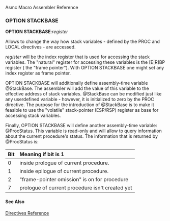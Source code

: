 Asmc Macro Assembler Reference

### OPTION STACKBASE

**OPTION STACKBASE**:_register_

Allows to change the way how stack variables - defined by the PROC and LOCAL directives - are accessed.

_register_ will be the index register that is used for accessing the stack variables. The "natural" register for accessing these variables is the [E|R]BP register ( the "frame pointer"). With OPTION STACKBASE one might set any index register as frame pointer.

OPTION STACKBASE will additionally define assembly-time variable @StackBase. The assembler will add the value of this variable to the effective address of stack variables. @StackBase can be modified just like any userdefined variable - however, it is initialized to zero by the PROC directive. The purpose for the introduction of @StackBase is to make it feasible to use the "volatile" stack-pointer (ESP/RSP) register as base for accessing stack variables.

Finally, OPTION STACKBASE will define another assembly-time variable: @ProcStatus. This variable is read-only and will allow to query information about the current procedure's status. The information that is returned by @ProcStatus is:

| Bit | Meaning if bit is 1 |
| ------ |:------- |
| 0 | inside prologue of current procedure. |
| 1 | inside epilogue of current procedure. |
| 2 | "frame-pointer omission" is on for procedure |
| 7 | prologue of current procedure isn't created yet |

#### See Also

[Directives Reference](readme.md)
